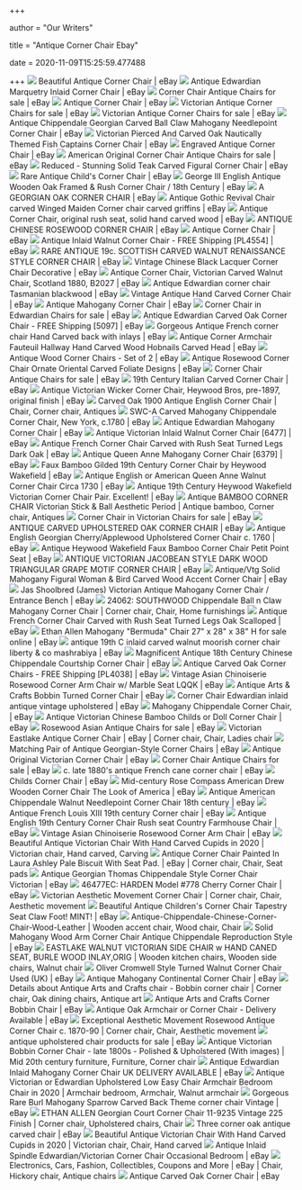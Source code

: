 +++
        
author = "Our Writers"
        
title = "Antique Corner Chair Ebay"
        
date = 2020-11-09T15:25:59.477488
        
+++
[ ![](https://i.ebayimg.com/images/g/nEIAAOSwgY9XeJgB/s-l300.jpg)](https://i.ebayimg.com/images/g/nEIAAOSwgY9XeJgB/s-l300.jpg) Beautiful Antique Corner Chair | eBay
[ ![](https://i.ebayimg.com/images/g/gOUAAOSwMi5dvLNf/s-l300.jpg)](https://i.ebayimg.com/images/g/gOUAAOSwMi5dvLNf/s-l300.jpg) Antique Edwardian Marquetry Inlaid Corner Chair | eBay
[ ![](https://i.ebayimg.com/thumbs/images/g/9j0AAOSw5DhfkOtw/s-l300.jpg)](https://i.ebayimg.com/thumbs/images/g/9j0AAOSw5DhfkOtw/s-l300.jpg) Corner Chair Antique Chairs for sale | eBay
[ ![](https://i.ebayimg.com/images/g/pEgAAOSw4qBfdj9H/s-l300.jpg)](https://i.ebayimg.com/images/g/pEgAAOSw4qBfdj9H/s-l300.jpg) Antique Corner Chair | eBay
[ ![](https://i.ebayimg.com/thumbs/images/g/baMAAOSwbC9fap~D/s-l225.jpg)](https://i.ebayimg.com/thumbs/images/g/baMAAOSwbC9fap~D/s-l225.jpg) Victorian Antique Corner Chairs for sale | eBay
[ ![](https://i.ebayimg.com/thumbs/images/g/lgoAAOSw0aNfc7ph/s-l300.jpg)](https://i.ebayimg.com/thumbs/images/g/lgoAAOSw0aNfc7ph/s-l300.jpg) Victorian Antique Corner Chairs for sale | eBay
[ ![](https://i.ebayimg.com/images/g/gjMAAOSwWGFfNu1j/s-l300.jpg)](https://i.ebayimg.com/images/g/gjMAAOSwWGFfNu1j/s-l300.jpg) Antique Chippendale Georgian Carved Ball Claw Mahogany Needlepoint Corner  Chair | eBay
[ ![](https://i.ebayimg.com/images/g/tV4AAOSwNURaja24/s-l300.jpg)](https://i.ebayimg.com/images/g/tV4AAOSwNURaja24/s-l300.jpg) Victorian Pierced And Carved Oak Nautically Themed Fish Captains Corner  Chair | eBay
[ ![](https://i.ebayimg.com/images/g/wKgAAOSwkiRbduHL/s-l300.jpg)](https://i.ebayimg.com/images/g/wKgAAOSwkiRbduHL/s-l300.jpg) Engraved Antique Corner Chair | eBay
[ ![](https://i.ebayimg.com/thumbs/images/g/kyEAAOSwv7Zfc25a/s-l300.jpg)](https://i.ebayimg.com/thumbs/images/g/kyEAAOSwv7Zfc25a/s-l300.jpg) American Original Corner Chair Antique Chairs for sale | eBay
[ ![](https://i.ebayimg.com/images/g/bawAAOSwhIZbE7cW/s-l300.jpg)](https://i.ebayimg.com/images/g/bawAAOSwhIZbE7cW/s-l300.jpg) Reduced - Stunning Solid Teak Carved Figural Corner Chair | eBay
[ ![](https://i.ebayimg.com/images/g/iskAAOSw78NdB9Kc/s-l300.jpg)](https://i.ebayimg.com/images/g/iskAAOSw78NdB9Kc/s-l300.jpg) Rare Antique Child's Corner Chair | eBay
[ ![](https://i.ebayimg.com/images/g/lIwAAOSw8I5daW96/s-l300.jpg)](https://i.ebayimg.com/images/g/lIwAAOSw8I5daW96/s-l300.jpg) George III English Antique Wooden Oak Framed & Rush Corner Chair / 18th  Century | eBay
[ ![](https://i.ebayimg.com/images/g/Hx4AAOSwRXRZUk0N/s-l300.jpg)](https://i.ebayimg.com/images/g/Hx4AAOSwRXRZUk0N/s-l300.jpg) A GEORGIAN OAK CORNER CHAIR | eBay
[ ![](https://i.ebayimg.com/images/g/PusAAOSwBRFdM84K/s-l300.jpg)](https://i.ebayimg.com/images/g/PusAAOSwBRFdM84K/s-l300.jpg) Antique Gothic Revival Chair carved Winged Maiden Corner chair carved  griffins | eBay
[ ![](https://i.ebayimg.com/images/g/dAIAAOSwz7BfJweh/s-l300.jpg)](https://i.ebayimg.com/images/g/dAIAAOSwz7BfJweh/s-l300.jpg) Antique Corner Chair, original rush seat, solid hand carved wood | eBay
[ ![](https://i.ebayimg.com/images/g/s44AAOSwVzxe3hWf/s-l300.jpg)](https://i.ebayimg.com/images/g/s44AAOSwVzxe3hWf/s-l300.jpg) ANTIQUE CHINESE ROSEWOOD CORNER CHAIR | eBay
[ ![](https://i.ebayimg.com/images/g/bHcAAOSwb05ewZut/s-l300.jpg)](https://i.ebayimg.com/images/g/bHcAAOSwb05ewZut/s-l300.jpg) Antique Corner Chair | eBay
[ ![](https://i.ebayimg.com/images/g/BegAAOSw~yNbaAEe/s-l300.jpg)](https://i.ebayimg.com/images/g/BegAAOSw~yNbaAEe/s-l300.jpg) Antique Inlaid Walnut Corner Chair - FREE Shipping [PL4554] | eBay
[ ![](https://i.ebayimg.com/images/g/pjEAAOSwUrZd7Y45/s-l300.jpg)](https://i.ebayimg.com/images/g/pjEAAOSwUrZd7Y45/s-l300.jpg) RARE ANTIQUE 19c. SCOTTISH CARVED WALNUT RENAISSANCE STYLE CORNER CHAIR |  eBay
[ ![](https://i.ebayimg.com/images/g/5cgAAOSwH1Bdi81c/s-l300.jpg)](https://i.ebayimg.com/images/g/5cgAAOSwH1Bdi81c/s-l300.jpg) Vintage Chinese Black Lacquer Corner Chair Decorative | eBay
[ ![](https://i.ebayimg.com/images/g/6NMAAOSwNgZfYAoz/s-l300.jpg)](https://i.ebayimg.com/images/g/6NMAAOSwNgZfYAoz/s-l300.jpg) Antique Corner Chair, Victorian Carved Walnut Chair, Scotland 1880, B2027 |  eBay
[ ![](https://i.ebayimg.com/images/g/bGkAAOSwyypcw6Lr/s-l300.jpg)](https://i.ebayimg.com/images/g/bGkAAOSwyypcw6Lr/s-l300.jpg) Antique Edwardian corner chair Tasmanian blackwood | eBay
[ ![](https://i.ebayimg.com/images/g/IDwAAOSwVOBfWwAG/s-l300.jpg)](https://i.ebayimg.com/images/g/IDwAAOSwVOBfWwAG/s-l300.jpg) Vintage Antique Hand Carved Corner Chair | eBay
[ ![](https://i.ebayimg.com/images/g/bnAAAOSw1a5fb0gN/s-l300.jpg)](https://i.ebayimg.com/images/g/bnAAAOSw1a5fb0gN/s-l300.jpg) Antique Mahogany Corner Chair | eBay
[ ![](https://i.ebayimg.com/thumbs/images/g/w8gAAOSw6qtfNYDw/s-l300.jpg)](https://i.ebayimg.com/thumbs/images/g/w8gAAOSw6qtfNYDw/s-l300.jpg) Corner Chair in Edwardian Chairs for sale | eBay
[ ![](https://i.ebayimg.com/images/g/d5IAAOSwiuRcsaOG/s-l300.jpg)](https://i.ebayimg.com/images/g/d5IAAOSwiuRcsaOG/s-l300.jpg) Antique Edwardian Carved Oak Corner Chair - FREE Shipping [5097] | eBay
[ ![](https://i.ebayimg.com/images/g/zxIAAOSwgENeUrxy/s-l300.png)](https://i.ebayimg.com/images/g/zxIAAOSwgENeUrxy/s-l300.png) Gorgeous Antique French corner chair Hand Carved back with inlays | eBay
[ ![](https://i.ebayimg.com/images/g/HiYAAOSwze5bxxLv/s-l300.jpg)](https://i.ebayimg.com/images/g/HiYAAOSwze5bxxLv/s-l300.jpg) Antique Corner Armchair Fauteuil Hallway Hand Carved Wood Hobnails Carved  Head | eBay
[ ![](https://i.ebayimg.com/images/g/lk0AAOSwQpNeIleh/s-l400.jpg)](https://i.ebayimg.com/images/g/lk0AAOSwQpNeIleh/s-l400.jpg) Antique Wood Corner Chairs - Set of 2 | eBay
[ ![](https://i.ebayimg.com/images/g/cPMAAOSwSvNei3be/s-l300.jpg)](https://i.ebayimg.com/images/g/cPMAAOSwSvNei3be/s-l300.jpg) Antique Rosewood Corner Chair Ornate Oriental Carved Foliate Designs | eBay
[ ![](https://i.ebayimg.com/thumbs/images/g/WuwAAOSwmNlb49BR/s-l300.jpg)](https://i.ebayimg.com/thumbs/images/g/WuwAAOSwmNlb49BR/s-l300.jpg) Corner Chair Antique Chairs for sale | eBay
[ ![](https://i.ebayimg.com/images/g/eEgAAOSwlyBeElg-/s-l300.jpg)](https://i.ebayimg.com/images/g/eEgAAOSwlyBeElg-/s-l300.jpg) 19th Century Italian Carved Corner Chair | eBay
[ ![](https://i.ebayimg.com/images/g/R7wAAOSwridaBaop/s-l300.jpg)](https://i.ebayimg.com/images/g/R7wAAOSwridaBaop/s-l300.jpg) Antique Victorian Wicker Corner Chair, Heywood Bros, pre-1897, original  finish | eBay
[ ![](https://i.pinimg.com/originals/2c/dc/9f/2cdc9fb01a39941c9b9f7021eac74486.jpg)](https://i.pinimg.com/originals/2c/dc/9f/2cdc9fb01a39941c9b9f7021eac74486.jpg) Carved Oak 1900 Antique English Corner Chair | Chair, Corner chair, Antiques
[ ![](https://i.ebayimg.com/images/g/vIsAAOSwweRZjLrQ/s-l300.jpg)](https://i.ebayimg.com/images/g/vIsAAOSwweRZjLrQ/s-l300.jpg) SWC-A Carved Mahogany Chippendale Corner Chair, New York, c.1780 | eBay
[ ![](https://i.ebayimg.com/images/g/fekAAOSw6f1etCQi/s-l300.jpg)](https://i.ebayimg.com/images/g/fekAAOSw6f1etCQi/s-l300.jpg) Antique Edwardian Mahogany Corner Chair | eBay
[ ![](https://i.ebayimg.com/images/g/zbkAAOSwIZZfY4xY/s-l300.jpg)](https://i.ebayimg.com/images/g/zbkAAOSwIZZfY4xY/s-l300.jpg) Antique Victorian Inlaid Walnut Corner Chair [6477] | eBay
[ ![](https://i.ebayimg.com/images/g/REYAAOSwcMNeh4ED/s-l300.jpg)](https://i.ebayimg.com/images/g/REYAAOSwcMNeh4ED/s-l300.jpg) Antique French Corner Chair Carved with Rush Seat Turned Legs Dark Oak |  eBay
[ ![](https://i.ebayimg.com/images/g/xfkAAOSwOsBfRPAt/s-l300.jpg)](https://i.ebayimg.com/images/g/xfkAAOSwOsBfRPAt/s-l300.jpg) Antique Queen Anne Mahogany Corner Chair [6379] | eBay
[ ![](https://i.ebayimg.com/images/g/rWkAAOSwfX9b9LiE/s-l300.jpg)](https://i.ebayimg.com/images/g/rWkAAOSwfX9b9LiE/s-l300.jpg) Faux Bamboo Gilded 19th Century Corner Chair by Heywood Wakefield | eBay
[ ![](https://i.ebayimg.com/images/g/FPEAAOSwP8dby2Af/s-l300.jpg)](https://i.ebayimg.com/images/g/FPEAAOSwP8dby2Af/s-l300.jpg) Antique English or American Queen Anne Walnut Corner Chair Circa 1730 | eBay
[ ![](https://i.ebayimg.com/images/g/~kAAAOSwgZteFlKd/s-l300.jpg)](https://i.ebayimg.com/images/g/~kAAAOSwgZteFlKd/s-l300.jpg) Antique 19th Century Heywood Wakefield Victorian Corner Chair Pair.  Excellent! | eBay
[ ![](https://i.pinimg.com/originals/b0/24/31/b02431d3d8f6a93449bb66514025156f.jpg)](https://i.pinimg.com/originals/b0/24/31/b02431d3d8f6a93449bb66514025156f.jpg) Antique BAMBOO CORNER CHAIR Victorian Stick & Ball Aesthetic Period |  Antique bamboo, Corner chair, Antiques
[ ![](https://i.ebayimg.com/thumbs/images/g/ghkAAOSw3rxfnFIp/s-l300.jpg)](https://i.ebayimg.com/thumbs/images/g/ghkAAOSw3rxfnFIp/s-l300.jpg) Corner Chair in Victorian Chairs for sale | eBay
[ ![](https://i.ebayimg.com/images/g/ad4AAOSwv7peWinz/s-l300.jpg)](https://i.ebayimg.com/images/g/ad4AAOSwv7peWinz/s-l300.jpg) ANTIQUE CARVED UPHOLSTERED OAK CORNER CHAIR | eBay
[ ![](https://i.ebayimg.com/images/g/j1wAAOSwhRBfRXTU/s-l300.jpg)](https://i.ebayimg.com/images/g/j1wAAOSwhRBfRXTU/s-l300.jpg) Antique English Georgian Cherry/Applewood Upholstered Corner Chair c. 1760  | eBay
[ ![](https://i.ebayimg.com/images/g/sSUAAOSwwvZZPnLa/s-l300.jpg)](https://i.ebayimg.com/images/g/sSUAAOSwwvZZPnLa/s-l300.jpg) Antique Heywood Wakefield Faux Bamboo Corner Chair Petit Point Seat | eBay
[ ![](https://i.ebayimg.com/images/g/aGIAAOSwZSRduzNH/s-l300.jpg)](https://i.ebayimg.com/images/g/aGIAAOSwZSRduzNH/s-l300.jpg) ANTIQUE VICTORIAN JACOBEAN STYLE DARK WOOD TRIANGULAR GRAPE MOTIF CORNER  CHAIR | eBay
[ ![](https://i.ebayimg.com/images/g/RE8AAOSwkldfGfRL/s-l300.jpg)](https://i.ebayimg.com/images/g/RE8AAOSwkldfGfRL/s-l300.jpg) Antique/Vtg Solid Mahogany Figural Woman & Bird Carved Wood Accent Corner  Chair | eBay
[ ![](https://i.ebayimg.com/images/g/gVYAAOSwQZFdiOt5/s-l300.jpg)](https://i.ebayimg.com/images/g/gVYAAOSwQZFdiOt5/s-l300.jpg) Jas Shoolbred (James) Victorian Antique Mahogany Corner Chair / Entrance  Bench | eBay
[ ![](https://i.pinimg.com/originals/65/e1/b4/65e1b48c2ee959d1b741a54e14665442.jpg)](https://i.pinimg.com/originals/65/e1/b4/65e1b48c2ee959d1b741a54e14665442.jpg) 24062: SOUTHWOOD Chippendale Ball n Claw Mahogany Corner Chair | Corner  chair, Chair, Home furnishings
[ ![](https://i.ebayimg.com/images/g/1n0AAOSwOh1eh4oF/s-l300.jpg)](https://i.ebayimg.com/images/g/1n0AAOSwOh1eh4oF/s-l300.jpg) Antique French Corner Chair Carved with Rush Seat Turned Legs Oak Scalloped  | eBay
[ ![](https://i.ebayimg.com/images/g/MjIAAOSwy2BeNa7y/s-l640.jpg)](https://i.ebayimg.com/images/g/MjIAAOSwy2BeNa7y/s-l640.jpg) Ethan Allen Mahogany "Bermuda" Chair 27" x 28" x 38" H for sale online |  eBay
[ ![](https://i.ebayimg.com/images/g/ox8AAOSwglBbQHmY/s-l300.jpg)](https://i.ebayimg.com/images/g/ox8AAOSwglBbQHmY/s-l300.jpg) antique 19th C inlaid carved walnut moorish corner chair liberty & co  mashrabiya | eBay
[ ![](https://i.ebayimg.com/images/g/Pv0AAOSwP7Re0AnA/s-l300.jpg)](https://i.ebayimg.com/images/g/Pv0AAOSwP7Re0AnA/s-l300.jpg) Magnificent Antique 18th Century Chinese Chippendale Courtship Corner Chair  | eBay
[ ![](https://i.ebayimg.com/images/g/L4EAAOSwDw9bPNS3/s-l300.jpg)](https://i.ebayimg.com/images/g/L4EAAOSwDw9bPNS3/s-l300.jpg) Antique Carved Oak Corner Chairs - FREE Shipping [PL4038] | eBay
[ ![](https://i.ebayimg.com/images/g/e34AAOSwIUdc9TZI/s-l300.jpg)](https://i.ebayimg.com/images/g/e34AAOSwIUdc9TZI/s-l300.jpg) Vintage Asian Chinoiserie Rosewood Corner Arm Chair w/ Marble Seat LQQK |  eBay
[ ![](https://i.ebayimg.com/images/g/WmwAAOSwCGRc1B4N/s-l300.jpg)](https://i.ebayimg.com/images/g/WmwAAOSwCGRc1B4N/s-l300.jpg) Antique Arts & Crafts Bobbin Turned Corner Chair | eBay
[ ![](https://i.ebayimg.com/images/g/LgkAAOSwcqxfjZUw/s-l300.jpg)](https://i.ebayimg.com/images/g/LgkAAOSwcqxfjZUw/s-l300.jpg) Corner Chair Edwardian inlaid antique vintage upholstered | eBay
[ ![](https://i.ebayimg.com/images/g/71gAAOSwD2JexDbz/s-l300.jpg)](https://i.ebayimg.com/images/g/71gAAOSwD2JexDbz/s-l300.jpg) Mahogany Chippendale Corner Chair, | eBay
[ ![](https://i.ebayimg.com/images/g/yz8AAOSwUi5ehk51/s-l300.jpg)](https://i.ebayimg.com/images/g/yz8AAOSwUi5ehk51/s-l300.jpg) Antique Victorian Chinese Bamboo Childs or Doll Corner Chair | eBay
[ ![](https://i.ebayimg.com/thumbs/images/g/54sAAOSwfopdjNNu/s-l300.jpg)](https://i.ebayimg.com/thumbs/images/g/54sAAOSwfopdjNNu/s-l300.jpg) Rosewood Asian Antique Chairs for sale | eBay
[ ![](https://i.pinimg.com/originals/4d/ed/38/4ded38e8406bf8f6e6c5356d8bca39ff.png)](https://i.pinimg.com/originals/4d/ed/38/4ded38e8406bf8f6e6c5356d8bca39ff.png) Victorian Eastlake Antique Corner Chair | eBay | Corner chair, Chair,  Ladies chair
[ ![](https://i.ebayimg.com/images/g/P7sAAOSwvzRXxlvG/s-l300.jpg)](https://i.ebayimg.com/images/g/P7sAAOSwvzRXxlvG/s-l300.jpg) Matching Pair of Antique Georgian-Style Corner Chairs | eBay
[ ![](https://i.ebayimg.com/images/g/un8AAOSwIFFe7Hb7/s-l300.png)](https://i.ebayimg.com/images/g/un8AAOSwIFFe7Hb7/s-l300.png) Antique Original Victorian Corner Chair | eBay
[ ![](https://i.ebayimg.com/thumbs/images/g/XzYAAOSwxmJfleET/s-l300.jpg)](https://i.ebayimg.com/thumbs/images/g/XzYAAOSwxmJfleET/s-l300.jpg) Corner Chair Antique Chairs for sale | eBay
[ ![](https://i.ebayimg.com/images/g/9joAAOSwqMtd9WTc/s-l300.jpg)](https://i.ebayimg.com/images/g/9joAAOSwqMtd9WTc/s-l300.jpg) c. late 1880's antique French cane corner chair | eBay
[ ![](https://i.ebayimg.com/images/g/-PMAAOSwcj5ZXDVD/s-l300.png)](https://i.ebayimg.com/images/g/-PMAAOSwcj5ZXDVD/s-l300.png) Childs Corner Chair | eBay
[ ![](https://i.ebayimg.com/images/g/leYAAOSwDK9caJJO/s-l300.jpg)](https://i.ebayimg.com/images/g/leYAAOSwDK9caJJO/s-l300.jpg) Mid-century Rose Compass American Drew Wooden Corner Chair The Look of  America | eBay
[ ![](https://i.ebayimg.com/images/g/OkwAAOSwLGRfRXO6/s-l300.jpg)](https://i.ebayimg.com/images/g/OkwAAOSwLGRfRXO6/s-l300.jpg) Antique American Chippendale Walnut Needlepoint Corner Chair 18th century |  eBay
[ ![](https://i.ebayimg.com/images/g/N7AAAOSwyCNbYR4l/s-l300.jpg)](https://i.ebayimg.com/images/g/N7AAAOSwyCNbYR4l/s-l300.jpg) Antique French Louis XIII 19th century Corner chair | eBay
[ ![](https://i.ebayimg.com/images/g/1ggAAOSwxMle0R11/s-l300.jpg)](https://i.ebayimg.com/images/g/1ggAAOSwxMle0R11/s-l300.jpg) Antique English 19th Century Corner Chair Rush seat Country Farmhouse Chair  | eBay
[ ![](https://i.ebayimg.com/images/g/usYAAOSwpcpc50rl/s-l300.jpg)](https://i.ebayimg.com/images/g/usYAAOSwpcpc50rl/s-l300.jpg) Vintage Asian Chinoiserie Rosewood Corner Arm Chair | eBay
[ ![](https://i.pinimg.com/originals/c4/89/f9/c489f943a03c3482d2a5566aadc8d6d4.png)](https://i.pinimg.com/originals/c4/89/f9/c489f943a03c3482d2a5566aadc8d6d4.png) Beautiful Antique Victorian Chair With Hand Carved Cupids in 2020 |  Victorian chair, Hand carved, Carving
[ ![](https://i.pinimg.com/originals/37/00/e6/3700e61060e47cf65c09a0d4830c8ed7.jpg)](https://i.pinimg.com/originals/37/00/e6/3700e61060e47cf65c09a0d4830c8ed7.jpg) Antique Corner Chair Painted In Laura Ashley Pale Biscuit With Seat Pad. |  eBay | Corner chair, Chair, Seat pads
[ ![](https://i.ebayimg.com/images/g/GhwAAOSwILZfOOTu/s-l300.jpg)](https://i.ebayimg.com/images/g/GhwAAOSwILZfOOTu/s-l300.jpg) Antique Georgian Thomas Chippendale Style Corner Chair Victorian | eBay
[ ![](https://i.ebayimg.com/images/g/nasAAOSwUPVcFBXI/s-l300.jpg)](https://i.ebayimg.com/images/g/nasAAOSwUPVcFBXI/s-l300.jpg) 46477EC: HARDEN Model #778 Cherry Corner Chair | eBay
[ ![](https://i.pinimg.com/736x/ea/6f/e8/ea6fe89b53479de39f53d889e55d5d41.jpg)](https://i.pinimg.com/736x/ea/6f/e8/ea6fe89b53479de39f53d889e55d5d41.jpg) Victorian Aesthetic Movement Corner Chair | Corner chair, Chair, Aesthetic  movement
[ ![](https://i.ebayimg.com/images/g/2koAAOSwUAVeQFGs/s-l300.jpg)](https://i.ebayimg.com/images/g/2koAAOSwUAVeQFGs/s-l300.jpg) Beautiful Antique Children's Corner Chair Tapestry Seat Claw Foot! MINT! |  eBay
[ ![](https://i.pinimg.com/originals/d0/aa/e6/d0aae6a579ce981b0c50c1c56858e730.jpg)](https://i.pinimg.com/originals/d0/aa/e6/d0aae6a579ce981b0c50c1c56858e730.jpg) Antique-Chippendale-Chinese-Corner-Chair-Wood-Leather | Wooden accent chair,  Wood chair, Chair
[ ![](https://i.ebayimg.com/images/g/fsAAAOSwNGxfDKcp/s-l300.jpg)](https://i.ebayimg.com/images/g/fsAAAOSwNGxfDKcp/s-l300.jpg) Solid Mahogany Wood Arm Corner Chair Antique Chippendale Reproduction Style  | eBay
[ ![](https://i.pinimg.com/originals/a8/38/95/a838951658df3cc3913c58bbb175342e.jpg)](https://i.pinimg.com/originals/a8/38/95/a838951658df3cc3913c58bbb175342e.jpg) EASTLAKE WALNUT VICTORIAN SIDE CHAIR w HAND CANED SEAT, BURLE WOOD  INLAY,ORIG | Wooden kitchen chairs, Wooden side chairs, Walnut chair
[ ![](https://i.ebayimg.com/images/g/7NsAAOSwQbZc3J7U/s-l300.jpg)](https://i.ebayimg.com/images/g/7NsAAOSwQbZc3J7U/s-l300.jpg) Oliver Cromwell Style Turned Walnut Corner Chair Used (UK) | eBay
[ ![](https://i.ebayimg.com/images/g/XAUAAOSwTqtd1hCq/s-l300.jpg)](https://i.ebayimg.com/images/g/XAUAAOSwTqtd1hCq/s-l300.jpg) Antique Mahogany Continental Corner Chair | eBay
[ ![](https://i.pinimg.com/originals/f8/55/b7/f855b73d5ee584b891fa75a03a02373e.png)](https://i.pinimg.com/originals/f8/55/b7/f855b73d5ee584b891fa75a03a02373e.png) Details about Antique Arts and Crafts chair - Bobbin corner chair | Corner  chair, Oak dining chairs, Antique art
[ ![](https://i.ebayimg.com/images/g/BOQAAOSwPxdfAf5S/s-l300.jpg)](https://i.ebayimg.com/images/g/BOQAAOSwPxdfAf5S/s-l300.jpg) Antique Arts and Crafts Corner Bobbin Chair | eBay
[ ![](https://i.ebayimg.com/images/g/08gAAOSwLWBeIG~b/s-l300.jpg)](https://i.ebayimg.com/images/g/08gAAOSwLWBeIG~b/s-l300.jpg) Antique Oak Armchair or Corner Chair - Delivery Available | eBay
[ ![](https://i.pinimg.com/originals/8f/1c/a1/8f1ca1a8fe919a95cb96140e8c287b89.jpg)](https://i.pinimg.com/originals/8f/1c/a1/8f1ca1a8fe919a95cb96140e8c287b89.jpg) Exceptional Aesthetic Movement Rosewood Antique Corner Chair c. 1870-90 | Corner  chair, Chair, Aesthetic movement
[ ![](https://i.ebayimg.com/thumbs/images/g/rBsAAOSw4vFfL~62/s-l300.jpg)](https://i.ebayimg.com/thumbs/images/g/rBsAAOSw4vFfL~62/s-l300.jpg) antique upholstered chair products for sale | eBay
[ ![](https://i.pinimg.com/originals/53/7d/53/537d53867fa2338fa39af26646e9b833.jpg)](https://i.pinimg.com/originals/53/7d/53/537d53867fa2338fa39af26646e9b833.jpg) Antique Victorian Bobbin Corner Chair - late 1800s - Polished &amp;  Upholstered (With images) | Mid 20th century furniture, Furniture, Corner  chair
[ ![](https://i.ebayimg.com/images/g/tYgAAOSwxORd5okO/s-l300.jpg)](https://i.ebayimg.com/images/g/tYgAAOSwxORd5okO/s-l300.jpg) Antique Edwardian Inlaid Mahogany Corner Chair UK DELIVERY AVAILABLE | eBay
[ ![](https://i.pinimg.com/474x/43/c8/29/43c829b80d6d6fe39984621376c5bdff.jpg)](https://i.pinimg.com/474x/43/c8/29/43c829b80d6d6fe39984621376c5bdff.jpg) Antique Victorian or Edwardian Upholstered Low Easy Chair Armchair Bedroom  Chair in 2020 | Armchair bedroom, Armchair, Walnut armchair
[ ![](https://i.ebayimg.com/images/g/zMUAAOSwda1aw~6r/s-l400.jpg)](https://i.ebayimg.com/images/g/zMUAAOSwda1aw~6r/s-l400.jpg) Gorgeous Rare Burl Mahogany Sparrow Carved Back Theme corner chair Vintage  | eBay
[ ![](https://i.pinimg.com/originals/e5/4a/18/e54a18e7cdc22644a050ed8e61e5d144.jpg)](https://i.pinimg.com/originals/e5/4a/18/e54a18e7cdc22644a050ed8e61e5d144.jpg) ETHAN ALLEN Georgian Court Corner Chair 11-9235 Vintage 225 Finish | Corner  chair, Upholstered chairs, Chair
[ ![](https://i.ebayimg.com/images/g/QlAAAOSwihtdtY5g/s-l300.jpg)](https://i.ebayimg.com/images/g/QlAAAOSwihtdtY5g/s-l300.jpg) Three corner oak antique carved chair | eBay
[ ![](https://i.pinimg.com/originals/d3/9b/cd/d39bcd7ebdf0f1a0ee8e73bd15cbb4b2.png)](https://i.pinimg.com/originals/d3/9b/cd/d39bcd7ebdf0f1a0ee8e73bd15cbb4b2.png) Beautiful Antique Victorian Chair With Hand Carved Cupids in 2020 |  Victorian chair, Chair, Hand carved
[ ![](https://i.ebayimg.com/images/g/hh4AAOSwPpZaSnx0/s-l300.jpg)](https://i.ebayimg.com/images/g/hh4AAOSwPpZaSnx0/s-l300.jpg) Antique Inlaid Spindle Edwardian/Victorian Corner Chair Occasional Bedroom  | eBay
[ ![](https://i.pinimg.com/originals/56/e6/f0/56e6f0b88fb94040f972c126e5aa1e18.jpg)](https://i.pinimg.com/originals/56/e6/f0/56e6f0b88fb94040f972c126e5aa1e18.jpg) Electronics, Cars, Fashion, Collectibles, Coupons and More | eBay | Chair,  Hickory chair, Antique chairs
[ ![](https://i.ebayimg.com/images/g/9hkAAOSw2VpfI0V0/s-l300.jpg)](https://i.ebayimg.com/images/g/9hkAAOSw2VpfI0V0/s-l300.jpg) Antique Carved Oak Corner Chair | eBay
